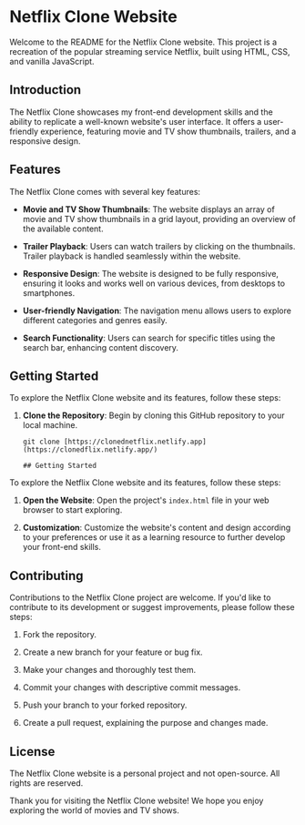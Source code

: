 # Netflix Clone Website

Welcome to the README for the Netflix Clone website. This project is a recreation of the popular streaming service Netflix, built using HTML, CSS, and vanilla JavaScript.

## Introduction

The Netflix Clone showcases my front-end development skills and the ability to replicate a well-known website's user interface. It offers a user-friendly experience, featuring movie and TV show thumbnails, trailers, and a responsive design.

## Features

The Netflix Clone comes with several key features:

- **Movie and TV Show Thumbnails**: The website displays an array of movie and TV show thumbnails in a grid layout, providing an overview of the available content.

- **Trailer Playback**: Users can watch trailers by clicking on the thumbnails. Trailer playback is handled seamlessly within the website.

- **Responsive Design**: The website is designed to be fully responsive, ensuring it looks and works well on various devices, from desktops to smartphones.

- **User-friendly Navigation**: The navigation menu allows users to explore different categories and genres easily.

- **Search Functionality**: Users can search for specific titles using the search bar, enhancing content discovery.

## Getting Started

To explore the Netflix Clone website and its features, follow these steps:

1. **Clone the Repository**: Begin by cloning this GitHub repository to your local machine.

   ```shell
   git clone [https://clonednetflix.netlify.app](https://clonedflix.netlify.app/)

   ## Getting Started

To explore the Netflix Clone website and its features, follow these steps:

1. **Open the Website**: Open the project's `index.html` file in your web browser to start exploring.

2. **Customization**: Customize the website's content and design according to your preferences or use it as a learning resource to further develop your front-end skills.

## Contributing

Contributions to the Netflix Clone project are welcome. If you'd like to contribute to its development or suggest improvements, please follow these steps:

1. Fork the repository.

2. Create a new branch for your feature or bug fix.

3. Make your changes and thoroughly test them.

4. Commit your changes with descriptive commit messages.

5. Push your branch to your forked repository.

6. Create a pull request, explaining the purpose and changes made.

## License

The Netflix Clone website is a personal project and not open-source. All rights are reserved.

Thank you for visiting the Netflix Clone website! We hope you enjoy exploring the world of movies and TV shows.
